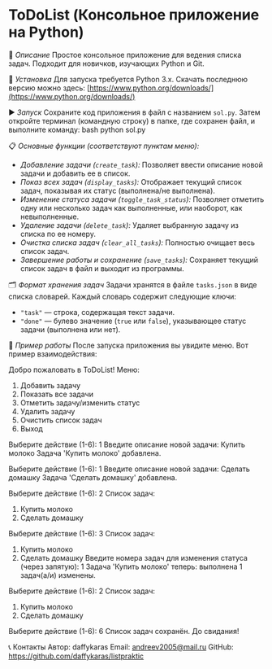 # ToDoList (Консольное приложение на Python)

📌 *Описание*
Простое консольное приложение для ведения списка задач. Подходит для новичков, изучающих Python и Git.

🚀 *Установка*
Для запуска требуется Python 3.x. Скачать последнюю версию можно здесь:
[https://www.python.org/downloads/](https://www.python.org/downloads/)

▶️ *Запуск*
Сохраните код приложения в файл с названием `sol.py`.
Затем откройте терминал (командную строку) в папке, где сохранен файл, и выполните команду:
bash
python sol.py

📋 *Основные функции (соответствуют пунктам меню):*
*   *Добавление задачи (`create_task`):* Позволяет ввести описание новой задачи и добавить ее в список.
*   *Показ всех задач (`display_tasks`):* Отображает текущий список задач, показывая их статус (выполнена/не выполнена).
*   *Изменение статуса задачи (`toggle_task_status`):* Позволяет отметить одну или несколько задач как выполненные, или наоборот, как невыполненные.
*   *Удаление задачи (`delete_task`):* Удаляет выбранную задачу из списка по ее номеру.
*   *Очистка списка задач (`clear_all_tasks`):* Полностью очищает весь список задач.
*   *Завершение работы и сохранение (`save_tasks`):* Сохраняет текущий список задач в файл и выходит из программы.

🗂 *Формат хранения задач*
Задачи хранятся в файле `tasks.json` в виде списка словарей. Каждый словарь содержит следующие ключи:
*   `"task"` — строка, содержащая текст задачи.
*   `"done"` — булево значение (`true` или `false`), указывающее статус задачи (выполнена или нет).

🧾 *Пример работы*
После запуска приложения вы увидите меню. Вот пример взаимодействия:

Добро пожаловать в ToDoList!
Меню:
1. Добавить задачу
2. Показать все задачи
3. Отметить задачу/изменить статус
4. Удалить задачу
5. Очистить список задач
6. Выход

Выберите действие (1-6): 1
Введите описание новой задачи: Купить молоко
Задача 'Купить молоко' добавлена.

Выберите действие (1-6): 1
Введите описание новой задачи: Сделать домашку
Задача 'Сделать домашку' добавлена.

Выберите действие (1-6): 2
Список задач:
1.  Купить молоко
2.  Сделать домашку

Выберите действие (1-6): 3
Список задач:
1. Купить молоко
2.  Сделать домашку
Введите номера задач для изменения статуса (через запятую): 1
Задача 'Купить молоко' теперь: выполнена
1 задач(а/и) изменены.

Выберите действие (1-6): 2
Список задач:
1.  Купить молоко
2.  Сделать домашку

Выберите действие (1-6): 6
Список задач сохранён. До свидания!

📞 Контакты Автор: daffykaras Email: andreev2005@mail.ru GitHub: https://github.com/daffykaras/listpraktic
